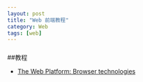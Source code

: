 ```yaml
---
layout: post
title: "Web 前端教程"
category: Web
tags: [web]
---
```

### 
##教程

- [The Web Platform: Browser technologies](http://platform.html5.org/)








